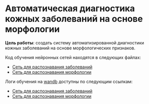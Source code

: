 # Автоматическая диагностика кожных заболеваний на основе морфологии

**Цель работы**: создать систему автоматизированной диагностики кожных заболеваний на основе морфологических признаков.

Код обучения нейронных сетей находятся в следующих файлах:
* [Сеть для распознавания заболеваний](https://github.com/EgSergeenko/coursework/blob/master/net_diseases.ipynb)
* [Сеть для распознавания морфологии](https://github.com/EgSergeenko/coursework/blob/master/net_morphology.ipynb)

Логи обучения на [wandb](http://wandb.ai/) доступны по следующим ссылкам:
* [Сеть для распознавания заболеваний](https://wandb.ai/truffaut/net_diseases)
* [Сеть для распознавания морфологии](https://wandb.ai/truffaut/net_morphology)

